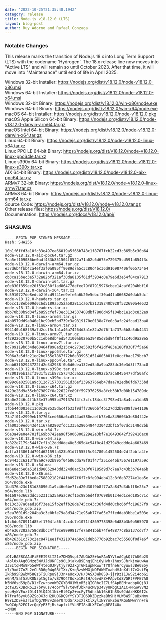 ```yaml
---
date: '2022-10-25T21:35:48.194Z'
category: release
title: Node.js v18.12.0 (LTS)
layout: blog-post
author: Ruy Adorno and Rafael Gonzaga
---
```


### Notable Changes

This release marks the transition of Node.js 18.x into Long Term Support (LTS)
with the codename 'Hydrogen'. The 18.x release line now moves into "Active LTS"
and will remain so until October 2023. After that time, it will move into
"Maintenance" until end of life in April 2025.

Windows 32-bit Installer: https://nodejs.org/dist/v18.12.0/node-v18.12.0-x86.msi \
Windows 64-bit Installer: https://nodejs.org/dist/v18.12.0/node-v18.12.0-x64.msi \
Windows 32-bit Binary: https://nodejs.org/dist/v18.12.0/win-x86/node.exe \
Windows 64-bit Binary: https://nodejs.org/dist/v18.12.0/win-x64/node.exe \
macOS 64-bit Installer: https://nodejs.org/dist/v18.12.0/node-v18.12.0.pkg \
macOS Apple Silicon 64-bit Binary: https://nodejs.org/dist/v18.12.0/node-v18.12.0-darwin-arm64.tar.gz \
macOS Intel 64-bit Binary: https://nodejs.org/dist/v18.12.0/node-v18.12.0-darwin-x64.tar.gz \
Linux 64-bit Binary: https://nodejs.org/dist/v18.12.0/node-v18.12.0-linux-x64.tar.xz \
Linux PPC LE 64-bit Binary: https://nodejs.org/dist/v18.12.0/node-v18.12.0-linux-ppc64le.tar.xz \
Linux s390x 64-bit Binary: https://nodejs.org/dist/v18.12.0/node-v18.12.0-linux-s390x.tar.xz \
AIX 64-bit Binary: https://nodejs.org/dist/v18.12.0/node-v18.12.0-aix-ppc64.tar.gz \
ARMv7 32-bit Binary: https://nodejs.org/dist/v18.12.0/node-v18.12.0-linux-armv7l.tar.xz \
ARMv8 64-bit Binary: https://nodejs.org/dist/v18.12.0/node-v18.12.0-linux-arm64.tar.xz \
Source Code: https://nodejs.org/dist/v18.12.0/node-v18.12.0.tar.gz \
Other release files: https://nodejs.org/dist/v18.12.0/ \
Documentation: https://nodejs.org/docs/v18.12.0/api/

### SHASUMS

```
-----BEGIN PGP SIGNED MESSAGE-----
Hash: SHA256

10b1f6ffd3a10fc33e497ea66019a5f66b748c1f8767fcb22cd3c365b5c30b64  node-v18.12.0-aix-ppc64.tar.gz
7aa5ef109086be0adf433b851504f0522a71a02c6d675e729375cd591a854f3c  node-v18.12.0-darwin-arm64.tar.gz
e37d6b4fbb4ca4ef3af0a095ff9089d7a5c3c80d4bc36d916987406f06573464  node-v18.12.0-darwin-arm64.tar.xz
cb3ca15bec3e5732a82bf321af30da8105f61df3934c0e79e6d3e54f84ca7913  node-v18.12.0-darwin-x64.tar.gz
e0e830f859ee20f53c830f1ad86477defee79f87915976cbee14caf6204bbf16  node-v18.12.0-darwin-x64.tar.xz
9c5910727de8edcb2f6cd9f41ee9efe6a6b20e5ebcf30ad4fa86682d0dab5dcf  node-v18.12.0-headers.tar.gz
4b6cc138ebe09d0c6d5189a5352a582811ca67b21318240b928f522690a4e632  node-v18.12.0-headers.tar.xz
9bb70b30b9d34f2b859cfef73ec3134537408dbf7806d45f104bc1e1d3c832e9  node-v18.12.0-linux-arm64.tar.gz
a4b0579dd9a046e1bc99eb5bd739c3a9819170e0138a7fe0c8afc24fcad13ba8  node-v18.12.0-linux-arm64.tar.xz
994140b168f39a7d2ccf5c1a1a46a74264d3a1e82a2d76f1a737a5b8a5db4431  node-v18.12.0-linux-armv7l.tar.gz
4f2922620760b5cc1ebe8db4ed543100ab02ea39485d8bd84f8f11c46d9a28e5  node-v18.12.0-linux-armv7l.tar.xz
bc709119b634de60464f898ad215c4c273e5502f6f42df483e180f830f7f5a66  node-v18.12.0-linux-ppc64le.tar.gz
7906a3e5dfc21ed2be755e7867f72b6e839951d514005b01fe8ccfbac179bcb7  node-v18.12.0-linux-ppc64le.tar.xz
2eab63f02943722fd2e342938f0b6d6dea132ed5a0a9ba283dc36e3d3ff73ac8  node-v18.12.0-linux-s390x.tar.gz
47200196b1acf3931f521b87c57343c3a523825eb0922b7aca8456477df50afc  node-v18.12.0-linux-s390x.tar.xz
0699c8e02581a9c312d7157331561d36ef23963766eb47daa702edb6fd6735bd  node-v18.12.0-linux-x64.tar.gz
9429e26d9a35cb079897f0a22622fe89ff597976259a8fcb38b7d08b154789dc  node-v18.12.0-linux-x64.tar.xz
83a0e2246c4f1b33e37b995b479137d14fc3cfc184cc3f798e41a8a4cca1da85  node-v18.12.0.pkg
1fbb44d083ec11d0c208535dac4fb33f9dff7360bbf4b127dd2b9808f3e41106  node-v18.12.0.tar.gz
73a7f01e2999eb197763ced666a6cd544ad580eaefb73e0a849603b3e804f42e  node-v18.12.0.tar.xz
cfa003b9ed643d41167a82802fdc1335a280b4844330423bf15f07dc3148d2bb  node-v18.12.0-win-x64.7z
56a3a49e0e4701f169bb742ea98f5006800229e2e3bf7e10493642f392416ac8  node-v18.12.0-win-x64.zip
3c822e7179c544f7cf1b12ddd0de48e5d65d4c54f0c41d27949cddde4a603469  node-v18.12.0-win-x86.7z
4affa3f3861dd791d62159fa323b91d7f555f5c94780b1452584e2df2bbfa4fe  node-v18.12.0-win-x86.zip
5c9443cc6213f88a9c702b995f04b86cda78f01f47f251ce46b7567e1197a59c  node-v18.12.0-x64.msi
8a6e8ec6e6a51d1d98052943dd324d0ac53a0f07185d9d7c7ea7c43b3b764a6b  node-v18.12.0-x86.msi
f5d52e89e7fbe0a758892182f44fb097f6f7c8fe994eb412c8f6e87274e1ea5e  win-x64/node.exe
1bd376a23d181d85096d1a9c46e6be7fcd20d30f9b8f77a2a847d3dbff8e25c7  win-x64/node.lib
9e1687e3662ddc35231ca25a9aac9cf16c88b6d4f07698b01c4ed1ced185c71c  win-x64/node_pdb.7z
bc13c387a6aad16f73ee15fb2effb28de745cc43c36fd4dd0cbc6bffc19637f9  win-x64/node_pdb.zip
c5ea7601d9c284ba3c3e0bfe79a8d34c71e95ab77fa65e7ffeddab3bbe1a503e  win-x86/node.exe
b1c6dc670911d85ef1704fa56f4cc4c7e1071f4869778398e6d88b3b0b565978  win-x86/node.lib
eb4e367282a758d8dbcc4ff9ce9999817fe7a841bbb74fe48877c8ba137cd7f7  win-x86/node_pdb.7z
8b426361c373c2ac8471ee1f4321074a68c81d8b5776b92bac7c55560f0d7e6f  win-x86/node_pdb.zip
-----BEGIN PGP SIGNATURE-----

iQIzBAEBCAAdFiEEEI9StI21e7DMQ5spl7AUGb2S+AoFAmNYVloACgkQl7AUGb2S
+Aol0xAAg6GMzq5WVJJdUKFCs90L0jakwB9EnqjEhi6yHvh+IhuxSJhrkjmWuwAa
3JSItqHMo9Po5eWf4teG0JPytjyr92JkgTGH1upNRwwrTYOfne6rCyuws3Be0S5y
m7/9xd7ZnZL2eCLRD6g04q08fIXx/K+qBzvWMGjNOEdWNTxahdVJnXdlf7eXstFq
IkRb9SRBwbW58GzSTiuRpu9jJ3n+eUoxO/H/3ASX3Wk8SD+jjrDzI1JwS2i4obGi
eGnM/5af5zUX0Nzpt5gto/vB79Q4T8okp1RstH/o6vdFZ+PApvCd8VGRtFVFE7A8
h5MV6sdS9pB/D1rTzwrovoW0ZGYBMU1WimR5jQIGRhcIZ7LfSApBEM+adbpUQj8J
2ctwJ5k3BoRoI27bPyus/4coYf9l/tewfJbk4ucMvp34vyURbgC2A1C+NRwAVvN2
ysoHykVEuztDl419lQ4Dt1Ni+Rt0Cp2+wcFyT5dhsAk16s61hSSs0JdAzHKK6I2c
h7fraf6yyU69ZSoDX3cH2HUOGDQ9YYSYBTIO6DkZDzzkeBh9HjVLW3W5FJuBxNmy
H9YLZDS+nJriofDg7KM7vZmeYUrDdSrX5xXlkClXylINYrnFZ6u7KGoNMwrrn+Tu
YwQCdpB2FOIvrQqYyP3FjRskwpfxLYVLNEI8sULXECoCg0F8I40=
=cMQ0
-----END PGP SIGNATURE-----

```
